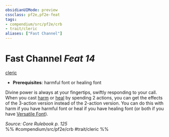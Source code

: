 ```yaml
---
obsidianUIMode: preview
cssclass: pf2e,pf2e-feat
tags:
- compendium/src/pf2e/crb
- trait/cleric
aliases: ["Fast Channel"]
---
```

# Fast Channel  *Feat 14*  
[cleric](Reference/Rules/Traits/cleric.md "Cleric Class Trait")  

- **Prerequisites**: harmful font or healing font

Divine power is always at your fingertips, swiftly responding to your call. When you cast [harm](harm.md) or [heal](heal.md) by spending 2 actions, you can get the effects of the 3-action version instead of the 2-action version. You can do this with harm if you have harmful font or heal if you have healing font (or both if you have [Versatile Font](versatile-font.md)).

*Source: Core Rulebook p. 125*  
%% #compendium/src/pf2e/crb #trait/cleric %%